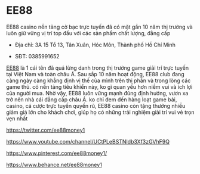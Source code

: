 # EE88

EE88 casino nền tảng cờ bạc trực tuyến đã có mặt gần 10 năm thị trường và luôn giữ vững vị trí top đầu với các sản phẩm chất lượng, đẳng cấp

- Địa chỉ: 3A 15 Tổ 13, Tân Xuân, Hóc Môn, Thành phố Hồ Chí Minh

- SĐT: 0385991652

[EE88](https://ee88.money/) là 1 cái tên đã quá lừng danh trong thị trường game giải trí trực tuyến tại Việt Nam và toàn châu Á. Sau sắp 10 năm hoạt động, EE88 club đang càng ngày càng khẳng định vị thế của mình trên thị phần và trong lòng các game thủ. có nền tảng tiêu khiển này, ko gì quan yếu hơn niềm vui và ích lợi của người mua. Nhờ vậy, EE88 luôn vững mạnh đúng định hướng, vươn xa trở nên nhà cái đẳng cấp châu Á. ko chỉ đem đến hàng loạt game bài, casino, cá cược trực tuyến quyến rũ, EE88 casino còn tặng thưởng nhiều giảm giá lớn cho khách chơi, giúp họ có những trải nghiệm giải trí vui vẻ trọn vẹn nhất

https://twitter.com/ee88money1

https://www.youtube.com/channel/UCtPLeBSTNldb3Xf3zGVhF9Q

https://www.pinterest.com/ee88money1/

https://www.behance.net/ee88money1
